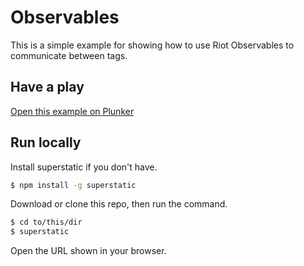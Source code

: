 # Observables

This is a simple example for showing how to use Riot Observables to communicate between tags.

## Have a play

[Open this example on Plunker](http://riotjs.com/examples/plunker/?app=observables)

## Run locally

Install superstatic if you don't have.

```bash
$ npm install -g superstatic
```

Download or clone this repo, then run the command.

```bash
$ cd to/this/dir
$ superstatic
```

Open the URL shown in your browser.
